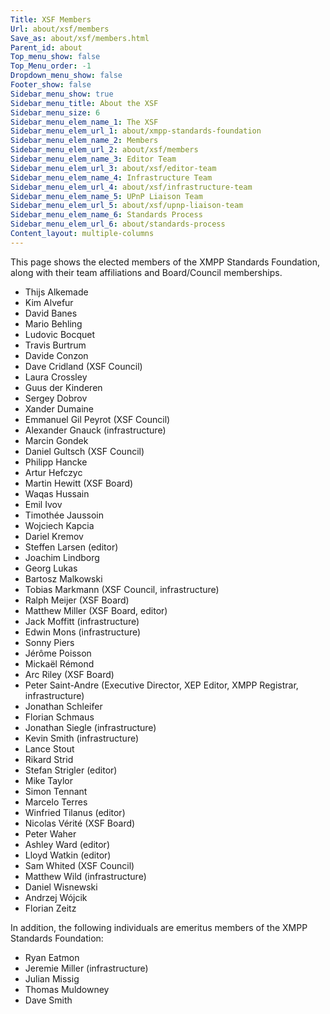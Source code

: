 ```yaml
---
Title: XSF Members
Url: about/xsf/members
Save_as: about/xsf/members.html
Parent_id: about
Top_menu_show: false
Top_Menu_order: -1
Dropdown_menu_show: false
Footer_show: false
Sidebar_menu_show: true
Sidebar_menu_title: About the XSF
Sidebar_menu_size: 6
Sidebar_menu_elem_name_1: The XSF
Sidebar_menu_elem_url_1: about/xmpp-standards-foundation
Sidebar_menu_elem_name_2: Members
Sidebar_menu_elem_url_2: about/xsf/members
Sidebar_menu_elem_name_3: Editor Team
Sidebar_menu_elem_url_3: about/xsf/editor-team
Sidebar_menu_elem_name_4: Infrastructure Team
Sidebar_menu_elem_url_4: about/xsf/infrastructure-team
Sidebar_menu_elem_name_5: UPnP Liaison Team
Sidebar_menu_elem_url_5: about/xsf/upnp-liaison-team
Sidebar_menu_elem_name_6: Standards Process
Sidebar_menu_elem_url_6: about/standards-process
Content_layout: multiple-columns
---
```


This page shows the elected members of the XMPP Standards Foundation, along with their team affiliations and Board/Council memberships.

- Thijs Alkemade
- Kim Alvefur
- David Banes
- Mario Behling
- Ludovic Bocquet
- Travis Burtrum 
- Davide Conzon
- Dave Cridland (XSF Council)
- Laura Crossley
- Guus der Kinderen
- Sergey Dobrov
- Xander Dumaine
- Emmanuel Gil Peyrot (XSF Council)
- Alexander Gnauck (infrastructure)
- Marcin Gondek 
- Daniel Gultsch (XSF Council)
- Philipp Hancke
- Artur Hefczyc
- Martin Hewitt (XSF Board)
- Waqas Hussain
- Emil Ivov
- Timothée Jaussoin
- Wojciech Kapcia
- Dariel Kremov
- Steffen Larsen (editor)
- Joachim Lindborg
- Georg Lukas
- Bartosz Malkowski
- Tobias Markmann (XSF Council, infrastructure)
- Ralph Meijer (XSF Board)
- Matthew Miller (XSF Board, editor)
- Jack Moffitt (infrastructure)
- Edwin Mons (infrastructure)
- Sonny Piers
- Jérôme Poisson
- Mickaël Rémond
- Arc Riley (XSF Board)
- Peter Saint-Andre (Executive Director, XEP Editor, XMPP Registrar, infrastructure)
- Jonathan Schleifer
- Florian Schmaus
- Jonathan Siegle (infrastructure)
- Kevin Smith (infrastructure)
- Lance Stout
- Rikard Strid
- Stefan Strigler (editor)
- Mike Taylor
- Simon Tennant
- Marcelo Terres
- Winfried Tilanus (editor)
- Nicolas Vérité (XSF Board)
- Peter Waher
- Ashley Ward (editor)
- Lloyd Watkin (editor)
- Sam Whited (XSF Council)
- Matthew Wild (infrastructure)
- Daniel Wisnewski
- Andrzej Wójcik
- Florian Zeitz

In addition, the following individuals are emeritus members of the XMPP Standards Foundation:

- Ryan Eatmon
- Jeremie Miller (infrastructure)
- Julian Missig
- Thomas Muldowney
- Dave Smith
